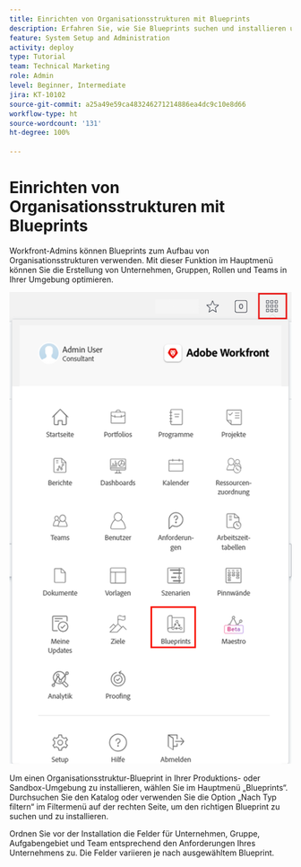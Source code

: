 ```yaml
---
title: Einrichten von Organisationsstrukturen mit Blueprints
description: Erfahren Sie, wie Sie Blueprints suchen und installieren und zum [!UICONTROL Hauptmenü] hinzufügen.
feature: System Setup and Administration
activity: deploy
type: Tutorial
team: Technical Marketing
role: Admin
level: Beginner, Intermediate
jira: KT-10102
source-git-commit: a25a49e59ca483246271214886ea4dc9c10e8d66
workflow-type: ht
source-wordcount: '131'
ht-degree: 100%

---
```




# Einrichten von Organisationsstrukturen mit Blueprints

Workfront-Admins können Blueprints zum Aufbau von Organisationsstrukturen verwenden. Mit dieser Funktion im Hauptmenü können Sie die Erstellung von Unternehmen, Gruppen, Rollen und Teams in Ihrer Umgebung optimieren.

![Organisationsstrukturen mit [!UICONTROL Blueprints]](assets/BP_orgstructure_01.png)

Um einen Organisationsstruktur-Blueprint in Ihrer Produktions- oder Sandbox-Umgebung zu installieren, wählen Sie im Hauptmenü „Blueprints“. Durchsuchen Sie den Katalog oder verwenden Sie die Option „Nach Typ filtern“ im Filtermenü auf der rechten Seite, um den richtigen Blueprint zu suchen und zu installieren.

Ordnen Sie vor der Installation die Felder für Unternehmen, Gruppe, Aufgabengebiet und Team entsprechend den Anforderungen Ihres Unternehmens zu. Die Felder variieren je nach ausgewähltem Blueprint.

<!--Note: There are two types of Blueprints—Project Template and Organizational Structure. For more information on using blueprints and steps you need to take following installation, refer to the Blueprints articles.-->
